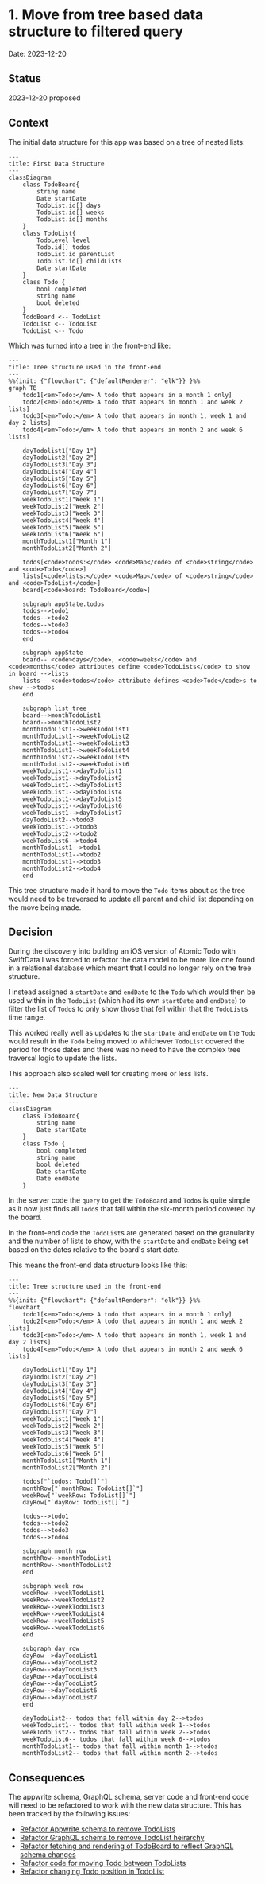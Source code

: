# 1. Move from tree based data structure to filtered query

Date: 2023-12-20

## Status

2023-12-20 proposed

## Context

The initial data structure for this app was based on a tree of nested lists:

```mermaid
---
title: First Data Structure
---
classDiagram
    class TodoBoard{
        string name
        Date startDate
        TodoList.id[] days
        TodoList.id[] weeks
        TodoList.id[] months
    }
    class TodoList{
        TodoLevel level
        Todo.id[] todos
        TodoList.id parentList
        TodoList.id[] childLists
        Date startDate
    }
    class Todo {
        bool completed
        string name
        bool deleted
    }
    TodoBoard <-- TodoList
    TodoList <-- TodoList
    TodoList <-- Todo
```

Which was turned into a tree in the front-end like:

```mermaid
---
title: Tree structure used in the front-end
---
%%{init: {"flowchart": {"defaultRenderer": "elk"}} }%%
graph TB
    todo1[<em>Todo:</em> A todo that appears in a month 1 only]
    todo2[<em>Todo:</em> A todo that appears in month 1 and week 2 lists]
    todo3[<em>Todo:</em> A todo that appears in month 1, week 1 and day 2 lists]
    todo4[<em>Todo:</em> A todo that appears in month 2 and week 6 lists]

    dayTodolist1["Day 1"]
    dayTodoList2["Day 2"]
    dayTodoList3["Day 3"]
    dayTodoList4["Day 4"]
    dayTodoList5["Day 5"]
    dayTodoList6["Day 6"]
    dayTodoList7["Day 7"]
    weekTodoList1["Week 1"]
    weekTodoList2["Week 2"]
    weekTodoList3["Week 3"]
    weekTodoList4["Week 4"]
    weekTodoList5["Week 5"]
    weekTodoList6["Week 6"]
    monthTodoList1["Month 1"]
    monthTodoList2["Month 2"]
    
    todos[<code>todos:</code> <code>Map</code> of <code>string</code> and <code>Todo</code>]
    lists[<code>lists:</code> <code>Map</code> of <code>string</code> and <code>TodoList</code>]
    board[<code>board: TodoBoard</code>]
    
    subgraph appState.todos
    todos-->todo1
    todos-->todo2
    todos-->todo3
    todos-->todo4
    end

    subgraph appState
    board-- <code>days</code>, <code>weeks</code> and <code>months</code> attributes define <code>TodoLists</code> to show in board -->lists
    lists-- <code>todos</code> attribute defines <code>Todo</code>s to show -->todos
    end

    subgraph list tree
    board-->monthTodoList1
    board-->monthTodoList2
    monthTodoList1-->weekTodoList1
    monthTodoList1-->weekTodoList2
    monthTodoList1-->weekTodoList3
    monthTodoList1-->weekTodoList4
    monthTodoList2-->weekTodoList5
    monthTodoList2-->weekTodoList6
    weekTodoList1-->dayTodolist1
    weekTodoList1-->dayTodoList2
    weekTodoList1-->dayTodoList3
    weekTodoList1-->dayTodoList4
    weekTodoList1-->dayTodoList5
    weekTodoList1-->dayTodoList6
    weekTodoList1-->dayTodoList7
    dayTodoList2-->todo3
    weekTodoList1-->todo3
    weekTodoList2-->todo2
    weekTodoList6-->todo4
    monthTodoList1-->todo1
    monthTodoList1-->todo2
    monthTodoList1-->todo3
    monthTodoList2-->todo4
    end
```

This tree structure made it hard to move the `Todo` items about as the tree would need to be traversed to update all
parent and child list depending on the move being made.

## Decision
During the discovery into building an iOS version of Atomic Todo with SwiftData I was forced to refactor the data model
to be more like one found in a relational database which meant that I could no longer rely on the tree structure.

I instead assigned a `startDate` and `endDate` to the `Todo` which would then be used within in the `TodoList` (which
had its own `startDate` and `endDate`) to filter the list of `Todo`s to only show those that fell within that the `TodoList`s
time range.

This worked really well as updates to the `startDate` and `endDate` on the `Todo` would result in the `Todo` being moved
to whichever `TodoList` covered the period for those dates and there was no need to have the complex tree traversal logic to
update the lists.

This approach also scaled well for creating more or less lists.

```mermaid
---
title: New Data Structure
---
classDiagram
    class TodoBoard{
        string name
        Date startDate
    }
    class Todo {
        bool completed
        string name
        bool deleted
        Date startDate
        Date endDate
    }
```

In the server code the `query` to get the `TodoBoard` and `Todo`s is quite simple as it now just finds all `Todo`s that
fall within the six-month period covered by the board.

In the front-end code the `TodoList`s are generated based on the granularity and the number of lists to show, with the
`startDate` and `endDate` being set based on the dates relative to the board's start date.

This means the front-end data structure looks like this:

```mermaid
---
title: Tree structure used in the front-end
---
%%{init: {"flowchart": {"defaultRenderer": "elk"}} }%%
flowchart
    todo1[<em>Todo:</em> A todo that appears in a month 1 only]
    todo2[<em>Todo:</em> A todo that appears in month 1 and week 2 lists]
    todo3[<em>Todo:</em> A todo that appears in month 1, week 1 and day 2 lists]
    todo4[<em>Todo:</em> A todo that appears in month 2 and week 6 lists]

    dayTodoList1["Day 1"]
    dayTodoList2["Day 2"]
    dayTodoList3["Day 3"]
    dayTodoList4["Day 4"]
    dayTodoList5["Day 5"]
    dayTodoList6["Day 6"]
    dayTodoList7["Day 7"]
    weekTodoList1["Week 1"]
    weekTodoList2["Week 2"]
    weekTodoList3["Week 3"]
    weekTodoList4["Week 4"]
    weekTodoList5["Week 5"]
    weekTodoList6["Week 6"]
    monthTodoList1["Month 1"]
    monthTodoList2["Month 2"]
    
    todos["`todos: Todo[]`"]
    monthRow["`monthRow: TodoList[]`"]
    weekRow["`weekRow: TodoList[]`"]
    dayRow["`dayRow: TodoList[]`"]
    
    todos-->todo1
    todos-->todo2
    todos-->todo3
    todos-->todo4

    subgraph month row
    monthRow-->monthTodoList1
    monthRow-->monthTodoList2
    end

    subgraph week row
    weekRow-->weekTodoList1
    weekRow-->weekTodoList2
    weekRow-->weekTodoList3
    weekRow-->weekTodoList4
    weekRow-->weekTodoList5
    weekRow-->weekTodoList6
    end

    subgraph day row
    dayRow-->dayTodoList1
    dayRow-->dayTodoList2
    dayRow-->dayTodoList3
    dayRow-->dayTodoList4
    dayRow-->dayTodoList5
    dayRow-->dayTodoList6
    dayRow-->dayTodoList7
    end

    dayTodoList2-- todos that fall within day 2-->todos
    weekTodoList1-- todos that fall within week 1-->todos
    weekTodoList2-- todos that fall within week 2-->todos
    weekTodoList6-- todos that fall within week 6-->todos
    monthTodoList1-- todos that fall within month 1-->todos
    monthTodoList2-- todos that fall within month 2-->todos
```

## Consequences

The appwrite schema, GraphQL schema, server code and front-end code will need to be refactored to work with the new data
structure. This has been tracked by the following issues:

- [Refactor Appwrite schema to remove TodoLists](https://github.com/colinfwren/atomic-todo/issues/5)
- [Refactor GraphQL schema to remove TodoList heirarchy](https://github.com/colinfwren/atomic-todo/issues/6)
- [Refactor fetching and rendering of TodoBoard to reflect GraphQL schema changes](https://github.com/colinfwren/atomic-todo/issues/11)
- [Refactor code for moving Todo between TodoLists](https://github.com/colinfwren/atomic-todo/issues/12)
- [Refactor changing Todo position in TodoList](https://github.com/colinfwren/atomic-todo/issues/21)
